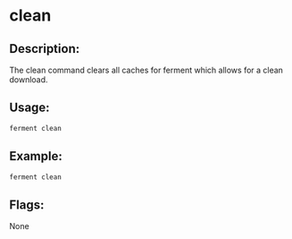 # clean
## Description:
The clean command clears all caches for ferment which allows for a clean download.
## Usage:
```sh
ferment clean
```
## Example:
```sh
ferment clean
```
## Flags:
None
